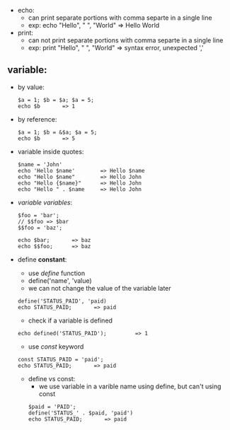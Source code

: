 - echo: 
    - can print separate portions with comma separte in a single line
    - exp: echo "Hello", " ", "World"       => Hello World
- print:
    - can not print separate portions with comma separte in a single line
    - exp: print "Hello", " ", "World"       => syntax error, unexpected ',' 


## variable:
- by value:
    ```
    $a = 1; $b = $a; $a = 5; 
    echo $b       => 1
    ```
- by reference:
    ```
    $a = 1; $b = &$a; $a = 5; 
    echo $b       => 5
    ```

- variable inside quotes:
    ```
    $name = 'John'
    echo 'Hello $name'        => Hello $name
    echo "Hello $name"        => Hello John
    echo "Hello {$name}"      => Hello John
    echo "Hello " . $name     => Hello John
    ```

- *variable variables*:
    ```
    $foo = 'bar';
    // $$foo => $bar
    $$foo = 'baz';

    echo $bar;       => baz
    echo $$foo;      => baz
    ```


- define **constant**:
    - use *define* function
    - define('name', 'value)
    - we can not change the value of the variable later
    ```
    define('STATUS_PAID', 'paid)
    echo STATUS_PAID;       => paid
    ```
    - check if a variable is defined
    ```
    echo defined('STATUS_PAID');         => 1
    ```

    - use *const* keyword
    ```
    const STATUS_PAID = 'paid';
    echo STATUS_PAID;       => paid
    ```

    - define vs const:
        - we use variable in a varible name using define, but can't using const
        ```
        $paid = 'PAID';
        define('STATUS_' . $paid, 'paid')
        echo STATUS_PAID;       => paid
        ```


